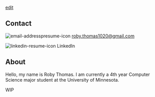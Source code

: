 [edit](https://github.com/rdt137/rdt137.github.io/edit/main/index.md)

## Contact

![email-addresspresume-icon](https://user-images.githubusercontent.com/61433873/160252195-890afa94-19dd-4199-8d39-f8fa0f9602e7.png)
roby.thomas1020@gmail.com

![linkedin-resume-icon](https://user-images.githubusercontent.com/61433873/160252194-06b92751-2472-47d9-8cf5-49d05d2b7bb1.png)
LinkedIn



## About

Hello, my name is Roby Thomas. I am currently a 4th year Computer Science major student at the University of Minnesota.

WIP
